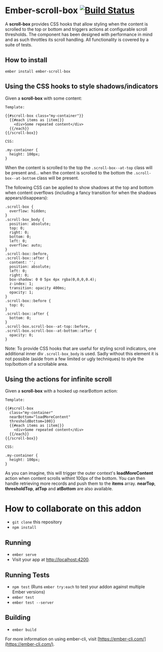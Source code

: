 # Ember-scroll-box [![Build Status](https://travis-ci.org/lukesargeant/ember-scroll-box.svg?branch=master)](https://travis-ci.org/lukesargeant/ember-scroll-box)

A **scroll-box** provides CSS hooks that allow styling when the content is scrolled to the
top or bottom and triggers actions at configurable scroll thresholds.
The component has been designed with performance in mind and as such throttles
its scroll handling. All functionality is covered by a suite of tests.

## How to install

``ember install ember-scroll-box``

## Using the CSS hooks to style shadows/indicators

Given a **scroll-box** with some content:

```
Template:

{{#scroll-box class="my-container"}}
  {{#each items as |item|}}
    <div>Some repeated content</div>
  {{/each}}
{{/scroll-box}}

CSS:

.my-container {
  height: 100px;
}
```

When the content is scrolled to the top the ``.scroll-box--at-top`` class will be present and... when the content is scrolled to the bottom the ``.scroll-box--at-bottom`` class will be present.

The following CSS can be applied to show shadows at the top and bottom when content overflows (including a fancy transition for when the shadows appears/disappears):

```
.scroll-box {
  overflow: hidden;
}
.scroll-box_body {
  position: absolute;
  top: 0;
  right: 0;
  bottom: 0;
  left: 0;
  overflow: auto;
}
.scroll-box::before,
.scroll-box::after {
  content: '';
  position: absolute;
  left: 0;
  right: 0;
  box-shadow: 0 0 5px 4px rgba(0,0,0,0.4);
  z-index: 1;
  transition: opacity 400ms;
  opacity: 1;
}
.scroll-box::before {
  top: 0;
}
.scroll-box::after {
  bottom: 0;
}
.scroll-box.scroll-box--at-top::before,
.scroll-box.scroll-box--at-bottom::after {
  opacity: 0;
}
```

Note: To provide CSS hooks that are useful for styling scroll
indicators, one additional inner div ``.scroll-box_body`` is used. Sadly without this element it
is not possible (aside from a few limited or ugly techniques) to style the
top/bottom of a scrollable area.

## Using the actions for infinite scroll

Given a **scroll-box** with a hooked up nearBottom action:

```
Template:

{{#scroll-box
  class="my-container"
  nearBottom="loadMoreContent"
  thresholdBottom=100}}
  {{#each items as |item|}}
    <div>Some repeated content</div>
  {{/each}}
{{/scroll-box}}

CSS:

.my-container {
  height: 100px;
}
```

As you can imagine, this will trigger the outer context's **loadMoreContent** action when content scrolls withint 100px of the bottom. You can then handle retrieving more records and push them to the **items** array. **nearTop**, **thresholdTop**, **atTop** and **atBottom** are also available.

# How to collaborate on this addon

* `git clone` this repository
* `npm install`

## Running

* `ember serve`
* Visit your app at [http://localhost:4200](http://localhost:4200).

## Running Tests

* `npm test` (Runs `ember try:each` to test your addon against multiple Ember versions)
* `ember test`
* `ember test --server`

## Building

* `ember build`

For more information on using ember-cli, visit [https://ember-cli.com/](https://ember-cli.com/).
